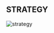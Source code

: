 ## STRATEGY

![strategy](https://github.com/LeticiaSan/BERTOTI/assets/62018632/09c6b96d-4a5a-476c-a630-5cd6b166281c)
